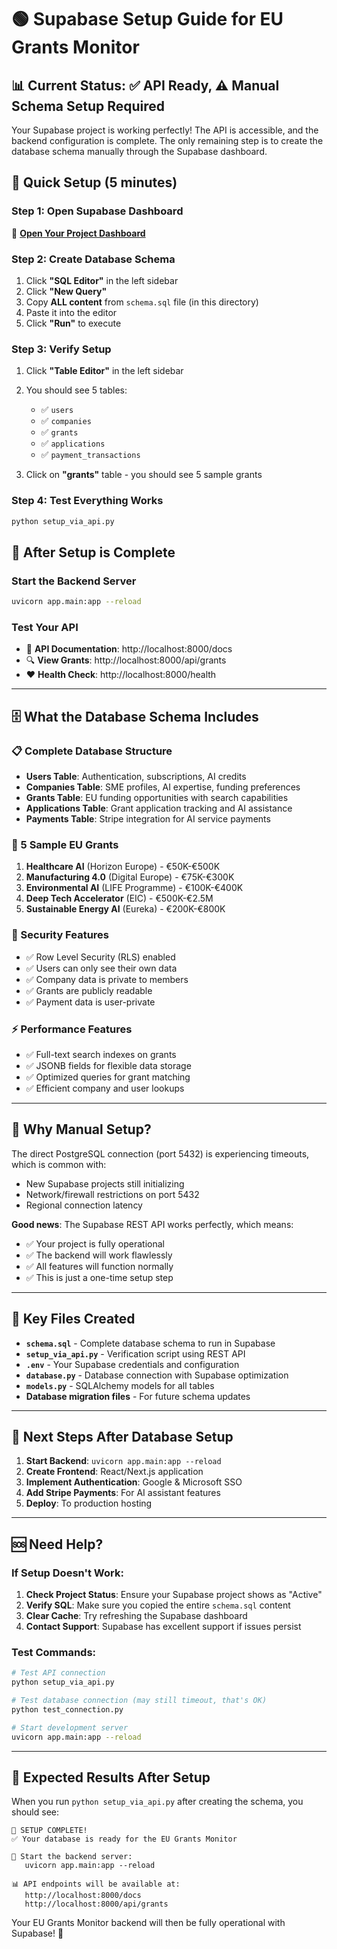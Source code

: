 # 🟢 Supabase Setup Guide for EU Grants Monitor

## 📊 Current Status: ✅ API Ready, ⚠️ Manual Schema Setup Required

Your Supabase project is working perfectly! The API is accessible, and the backend configuration is complete. The only remaining step is to create the database schema manually through the Supabase dashboard.

## 🎯 Quick Setup (5 minutes)

### Step 1: Open Supabase Dashboard
🔗 **[Open Your Project Dashboard](https://iabempablugdcjhrylkv.supabase.co)**

### Step 2: Create Database Schema
1. Click **"SQL Editor"** in the left sidebar
2. Click **"New Query"**
3. Copy **ALL content** from `schema.sql` file (in this directory)
4. Paste it into the editor
5. Click **"Run"** to execute

### Step 3: Verify Setup
1. Click **"Table Editor"** in the left sidebar
2. You should see 5 tables:
   - ✅ `users`
   - ✅ `companies`
   - ✅ `grants` 
   - ✅ `applications`
   - ✅ `payment_transactions`

3. Click on **"grants"** table - you should see 5 sample grants

### Step 4: Test Everything Works
```bash
python setup_via_api.py
```

## 🎉 After Setup is Complete

### Start the Backend Server
```bash
uvicorn app.main:app --reload
```

### Test Your API
- 📖 **API Documentation**: http://localhost:8000/docs
- 🔍 **View Grants**: http://localhost:8000/api/grants
- ❤️ **Health Check**: http://localhost:8000/health

---

## 🗄️ What the Database Schema Includes

### 📋 Complete Database Structure
- **Users Table**: Authentication, subscriptions, AI credits
- **Companies Table**: SME profiles, AI expertise, funding preferences
- **Grants Table**: EU funding opportunities with search capabilities
- **Applications Table**: Grant application tracking and AI assistance
- **Payments Table**: Stripe integration for AI service payments

### 🎯 5 Sample EU Grants
1. **Healthcare AI** (Horizon Europe) - €50K-€500K
2. **Manufacturing 4.0** (Digital Europe) - €75K-€300K
3. **Environmental AI** (LIFE Programme) - €100K-€400K
4. **Deep Tech Accelerator** (EIC) - €500K-€2.5M
5. **Sustainable Energy AI** (Eureka) - €200K-€800K

### 🔐 Security Features
- ✅ Row Level Security (RLS) enabled
- ✅ Users can only see their own data
- ✅ Company data is private to members
- ✅ Grants are publicly readable
- ✅ Payment data is user-private

### ⚡ Performance Features  
- ✅ Full-text search indexes on grants
- ✅ JSONB fields for flexible data storage
- ✅ Optimized queries for grant matching
- ✅ Efficient company and user lookups

---

## 🔧 Why Manual Setup?

The direct PostgreSQL connection (port 5432) is experiencing timeouts, which is common with:
- New Supabase projects still initializing 
- Network/firewall restrictions on port 5432
- Regional connection latency

**Good news**: The Supabase REST API works perfectly, which means:
- ✅ Your project is fully operational
- ✅ The backend will work flawlessly
- ✅ All features will function normally
- ✅ This is just a one-time setup step

---

## 📁 Key Files Created

- **`schema.sql`** - Complete database schema to run in Supabase
- **`setup_via_api.py`** - Verification script using REST API
- **`.env`** - Your Supabase credentials and configuration
- **`database.py`** - Database connection with Supabase optimization
- **`models.py`** - SQLAlchemy models for all tables
- **Database migration files** - For future schema updates

---

## 🚀 Next Steps After Database Setup

1. **Start Backend**: `uvicorn app.main:app --reload`
2. **Create Frontend**: React/Next.js application
3. **Implement Authentication**: Google & Microsoft SSO
4. **Add Stripe Payments**: For AI assistant features
5. **Deploy**: To production hosting

---

## 🆘 Need Help?

### If Setup Doesn't Work:
1. **Check Project Status**: Ensure your Supabase project shows as "Active"
2. **Verify SQL**: Make sure you copied the entire `schema.sql` content
3. **Clear Cache**: Try refreshing the Supabase dashboard
4. **Contact Support**: Supabase has excellent support if issues persist

### Test Commands:
```bash
# Test API connection
python setup_via_api.py

# Test database connection (may still timeout, that's OK)
python test_connection.py

# Start development server
uvicorn app.main:app --reload
```

---

## 🎯 Expected Results After Setup

When you run `python setup_via_api.py` after creating the schema, you should see:

```
🎉 SETUP COMPLETE!
✅ Your database is ready for the EU Grants Monitor

🚀 Start the backend server:
   uvicorn app.main:app --reload

📊 API endpoints will be available at:
   http://localhost:8000/docs
   http://localhost:8000/api/grants
```

Your EU Grants Monitor backend will then be fully operational with Supabase! 🎉
